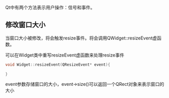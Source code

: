 
Qt中有两个方法表示用户操作：信号和事件。

## 修改窗口大小

当窗口大小被修改，将会触发resize事件。将会调用QWidget::resizeEvent虚函数。

可以在Widget类中重写resizeEvent虚函数来处理resize事件

```C++
void Widget::resizeEvent(QResizeEvent* event){
	
}
```

event参数存储窗口的大小，event->size()可以返回一个QRect对象来表示窗口的大小
